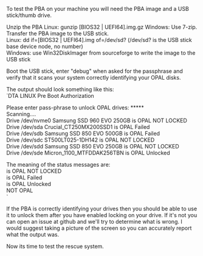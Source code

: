 To test the PBA on your machine you will need the PBA image and a USB stick/thumb drive.

Unzip the PBA
  Linux:  gunzip [BIOS32 | UEFI64].img.gz
  Windows:  Use 7-zip.
Transfer the PBA image to the USB stick.  
  Linux:  dd if=[BIOS32 | UEFI64].img of=/dev/sd?        (/dev/sd? is the USB stick base device node, no number)  
  Windows:  use Win32DiskImager from sourceforge to write the image to the USB stick  

Boot the USB stick, enter "debug" when asked for the passphrase and verify that it scans your system correctly identifying your OPAL disks.  

The output should look something like this:    
`DTA LINUX Pre Boot Authorization   
  
  
Please enter pass-phrase to unlock OPAL drives: *****  
Scanning....  
Drive /dev/nvme0 Samsung SSD 960 EVO 250GB                is OPAL NOT LOCKED        
Drive /dev/sda   Crucial_CT250MX200SSD1                   is OPAL Failed    
Drive /dev/sdb   Samsung SSD 850 EVO 500GB                is OPAL Failed    
Drive /dev/sdc   ST500LT025-1DH142                        is OPAL NOT LOCKED     
Drive /dev/sdd   Samsung SSD 850 EVO 250GB                is OPAL NOT LOCKED     
Drive /dev/sde   Micron_1100_MTFDDAK256TBN                is OPAL Unlocked   

The meaning of the status messages are:  
is OPAL NOT LOCKED  
is OPAL Failed   
is OPAL Unlocked  
NOT OPAL   
  `

If the PBA is correctly identifying your drives then you should be able to use it to unlock them after you have enabled locking on your drive.  If it's not you can open an issue at github and we'll try to determine what is wrong.  I would suggest taking a picture of the screen so you can accurately report what the output was.

Now its time to test the rescue system.

